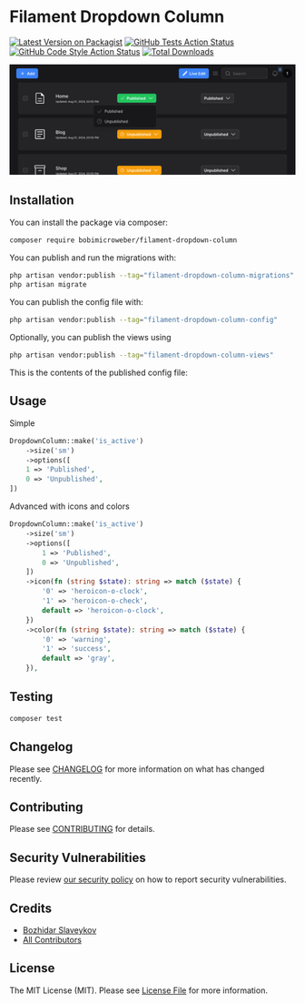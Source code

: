 # Filament Dropdown Column

[![Latest Version on Packagist](https://img.shields.io/packagist/v/bobimicroweber/filament-dropdown-column.svg?style=flat-square)](https://packagist.org/packages/bobimicroweber/filament-dropdown-column)
[![GitHub Tests Action Status](https://img.shields.io/github/actions/workflow/status/bobimicroweber/filament-dropdown-column/run-tests.yml?branch=main&label=tests&style=flat-square)](https://github.com/bobimicroweber/filament-dropdown-column/actions?query=workflow%3Arun-tests+branch%3Amain)
[![GitHub Code Style Action Status](https://img.shields.io/github/actions/workflow/status/bobimicroweber/filament-dropdown-column/fix-php-code-styling.yml?branch=main&label=code%20style&style=flat-square)](https://github.com/bobimicroweber/filament-dropdown-column/actions?query=workflow%3A"Fix+PHP+code+styling"+branch%3Amain)
[![Total Downloads](https://img.shields.io/packagist/dt/bobimicroweber/filament-dropdown-column.svg?style=flat-square)](https://packagist.org/packages/bobimicroweber/filament-dropdown-column)

![advanced-usage](resources/screenshots/advanced-usage.png)

## Installation

You can install the package via composer:

```bash
composer require bobimicroweber/filament-dropdown-column
```

You can publish and run the migrations with:

```bash
php artisan vendor:publish --tag="filament-dropdown-column-migrations"
php artisan migrate
```

You can publish the config file with:

```bash
php artisan vendor:publish --tag="filament-dropdown-column-config"
```

Optionally, you can publish the views using

```bash
php artisan vendor:publish --tag="filament-dropdown-column-views"
```

This is the contents of the published config file:

## Usage

Simple
```php
DropdownColumn::make('is_active')
    ->size('sm')
    ->options([
    1 => 'Published',
    0 => 'Unpublished',
])
```

Advanced with icons and colors
```php
DropdownColumn::make('is_active')
    ->size('sm')
    ->options([
        1 => 'Published',
        0 => 'Unpublished',
    ])
    ->icon(fn (string $state): string => match ($state) {
        '0' => 'heroicon-o-clock',
        '1' => 'heroicon-o-check',
        default => 'heroicon-o-clock',
    })
    ->color(fn (string $state): string => match ($state) {
        '0' => 'warning',
        '1' => 'success',
        default => 'gray',
    }),
```

## Testing

```bash
composer test
```

## Changelog

Please see [CHANGELOG](CHANGELOG.md) for more information on what has changed recently.

## Contributing

Please see [CONTRIBUTING](.github/CONTRIBUTING.md) for details.

## Security Vulnerabilities

Please review [our security policy](../../security/policy) on how to report security vulnerabilities.

## Credits

- [Bozhidar Slaveykov](https://github.com/bobimicroweber)
- [All Contributors](../../contributors)

## License

The MIT License (MIT). Please see [License File](LICENSE.md) for more information.

